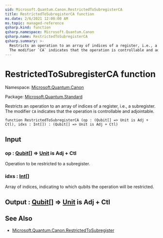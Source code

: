 ```yaml
---
uid: Microsoft.Quantum.Canon.RestrictedToSubregisterCA
title: RestrictedToSubregisterCA function
ms.date: 2/6/2021 12:00:00 AM
ms.topic: managed-reference
qsharp.kind: function
qsharp.namespace: Microsoft.Quantum.Canon
qsharp.name: RestrictedToSubregisterCA
qsharp.summary: >-
  Restricts an operation to an array of indices of a register, i.e., a subregister.
  The modifier `CA` indicates that the operation is controllable and adjointable.
---
```


# RestrictedToSubregisterCA function

Namespace: [Microsoft.Quantum.Canon](xref:Microsoft.Quantum.Canon)

Package: [Microsoft.Quantum.Standard](https://nuget.org/packages/Microsoft.Quantum.Standard)


Restricts an operation to an array of indices of a register, i.e., a subregister.The modifier `CA` indicates that the operation is controllable and adjointable.

```qsharp
function RestrictedToSubregisterCA (op : (Qubit[] => Unit is Adj + Ctl), idxs : Int[]) : (Qubit[] => Unit is Adj + Ctl)
```


## Input

### op : [Qubit](xref:microsoft.quantum.lang-ref.qubit)[] => [Unit](xref:microsoft.quantum.lang-ref.unit)  is Adj + Ctl

Operation to be restricted to a subregister.


### idxs : [Int](xref:microsoft.quantum.lang-ref.int)[]

Array of indices, indicating to which qubits the operation will be restricted.



## Output : [Qubit](xref:microsoft.quantum.lang-ref.qubit)[] => [Unit](xref:microsoft.quantum.lang-ref.unit)  is Adj + Ctl



## See Also

- [Microsoft.Quantum.Canon.RestrictedToSubregister](xref:Microsoft.Quantum.Canon.RestrictedToSubregister)